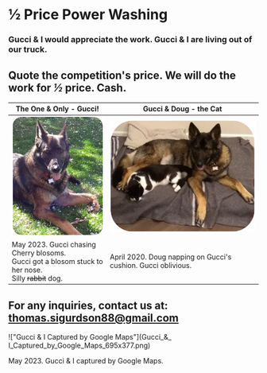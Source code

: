 <link rel="stylesheet" href="styles.css">

# ½ Price Power Washing

### Gucci & I would appreciate the work.  Gucci & I are living out of our truck.

## Quote the competition's price. We will do the work for _½_  price. Cash.

| The One & Only - Gucci! | Gucci & Doug - the Cat|  
|---|---|  
| !["Gucci with Cherry Blosom"](Gucci_being_Silly_308x404.png) | !["Gucci & Doug"](Gucci_&_Doug_523x404.png) |
| May 2023. Gucci chasing Cherry blosoms. <br> Gucci got a blosom stuck to her nose. <br> Silly ~~rabbit~~ dog.  | April 2020. Doug napping on Gucci's cushion. Gucci oblivious. |

## For any inquiries, contact us at: [thomas.sigurdson88@gmail.com](mailto:thomas.sigurdson88@gmail.com?subject=Power%20Washing%20Inquiry)

!["Gucci & I Captured by Google Maps"](Gucci_&_ I_Captured_by_Google_Maps_695x377.png)

May 2023. Gucci & I captured by Google Maps.
